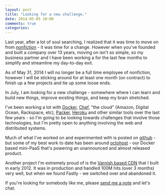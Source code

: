 ```yaml
---
layout: post
title: "Looking for a new challenge."
date: 2014-05-05 10:00
comments: true
categories:
---
```


Last year, after a lot of soul searching, I realized that it was time to move on from [nonfiction](http://www.nonfiction.ca/) - it was time for a change. However when you've founded and built a company over 13 years, moving on isn't so simple, so my business partner and I have been working a for the last few months to simplify and streamline my day-to-day exit.

As of May 31, 2014 I will no longer be a full time employee of nonfiction, however I will be sticking around for at least one month \(on contract\) to finish up a few projects and tie up some loose ends.

In July, I am looking for a new challenge - somewhere where I can learn and build new things, improve existing things, and keep my brain stretched.

I've been working a lot with [Docker](https://www.docker.io/), [Chef](http://www.getchef.com/), "the cloud" \(Amazon, Digital Ocean, Rackspace, etc\), [Packer](http://www.packer.io/), [Heroku](http://www.heroku.com/) and other similar tools over the last few years - so I'm going to be looking towards challenges that involve those technologies, but I'm pretty open to anything involving the web and distributed systems.

Much of what I've worked on and experimented with is posted on [github](https://github.com/darron) - but some of my best work to date has been around [octohost](http://www.octohost.io) - our Docker based mini-PaaS that's powering an unannounced and almost released product.

Another project I'm extremely proud of is the [Varnish based CDN](https://github.com/darron/frozen-cdn-cookbooks) that I built in early 2012. It was in production and handled 100M hits \(over 3 months\) very well, but when we found Fastly - we switched over and abandoned it.

If you're looking for somebody like me, please [send me a note](mailto:darron@froese.org) and let's chat.
